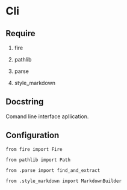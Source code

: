 # Cli

## Require

1. fire

1. pathlib

1. parse

1. style\_markdown

## Docstring

Comand line interface apllication.

## Configuration

`from fire import Fire`

`from pathlib import Path`

`from .parse import find_and_extract`

`from .style_markdown import MarkdownBuilder`


